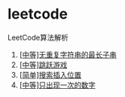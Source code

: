 # leetcode
LeetCode算法解析

1. [[中等]无重复字符串的最长子串](https://github.com/wangmeijian/leetcode/docs/1.md)
2. [[中等]跳跃游戏](https://github.com/wangmeijian/leetcode/docs/2.md)
3. [[简单]搜索插入位置](https://github.com/wangmeijian/leetcode/docs/3.md)
3. [[中等]只出现一次的数字](https://github.com/wangmeijian/leetcode/docs/4.md)

